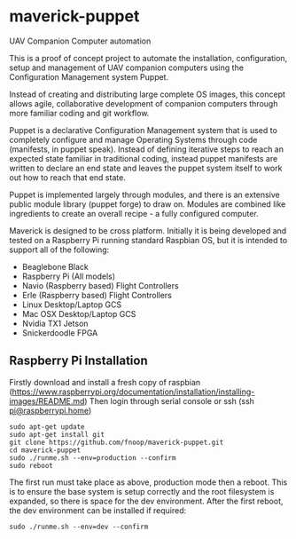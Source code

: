 # maverick-puppet
UAV Companion Computer automation

This is a proof of concept project to automate the installation, configuration, setup and management of UAV companion computers using the Configuration Management system Puppet.

Instead of creating and distributing large complete OS images, this concept allows agile, collaborative development of companion computers through more familiar coding and git workflow.

Puppet is a declarative Configuration Management system that is used to completely configure and manage Operating Systems through code (manifests, in puppet speak).  Instead of defining iterative steps to reach an expected state familiar in traditional coding, instead puppet manifests are written to declare an end state and leaves the puppet system itself to work out how to reach that end state.

Puppet is implemented largely through modules, and there is an extensive public module library (puppet forge) to draw on.  Modules are combined like ingredients to create an overall recipe - a fully configured computer.

Maverick is designed to be cross platform.  Initially it is being developed and tested on a Raspberry Pi running standard Raspbian OS, but it is intended to support all of the following:
 - Beaglebone Black
 - Raspberry Pi (All models)
 - Navio (Raspberry based) Flight Controllers
 - Erle (Raspberry based) Flight Controllers
 - Linux Desktop/Laptop GCS
 - Mac OSX Desktop/Laptop GCS
 - Nvidia TX1 Jetson
 - Snickerdoodle FPGA

Raspberry Pi Installation
------------
Firstly download and install a fresh copy of raspbian (https://www.raspberrypi.org/documentation/installation/installing-images/README.md)
Then login through serial console or ssh (ssh pi@raspberrypi.home)
```
sudo apt-get update
sudo apt-get install git
git clone https://github.com/fnoop/maverick-puppet.git
cd maverick-puppet
sudo ./runme.sh --env=production --confirm
sudo reboot
```
The first run must take place as above, production mode then a reboot.  This is to ensure the base system is setup correctly and the root filesystem is expanded, so there is space for the dev environment.  After the first reboot, the dev environment can be installed if required:
```
sudo ./runme.sh --env=dev --confirm
```
